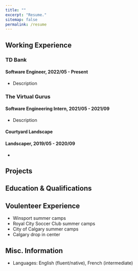 ```yaml
---
title: ""
excerpt: "Resume."
sitemap: false
permalink: /resume
---
```




## Working Experience

### TD Bank 
#### Software Engineer, 2022/05 - Present <script> const startDate = new Date('2022-05-29'); const currentDate = new Date(); const daysSince = Math.floor((currentDate - startDate) / (1000 * 60 * 60 * 24)); document.write(` (${daysSince} days)`); </script>

* Description

### The Virtual Gurus 
#### Software Engineering Intern, 2021/05 - 2021/09

* Description

#### Courtyard Landscape 
#### Landscaper, 2019/05 - 2020/09

* 

## Projects



## Education & Qualifications



## Voulenteer Experience

* Winsport summer camps
* Royal City Soccer Club summer camps
* City of Calgary summer camps
* Calgary drop in center

## Misc. Information

* Languages: English (fluent/native), French (intermediate)
